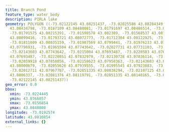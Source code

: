 ```yaml
---
title: Branch Pond
feature_type: water_body
description: PIRLA lake
geometry: POLYGON ((-73.02122145 43.08251437, -73.02025586 43.08284349, -73.01883965
  43.08434798, -73.0187109 43.08488081, -73.01791697 43.08486514, -73.01757365 43.08336066,
  -73.01701575 43.08215391, -73.01598578 43.082389, -73.01568537 43.08151135, -73.01650076
  43.08099416, -73.01703721 43.08072773, -73.01712304 43.08122925, -73.01776677 43.08097849,
  -73.01811009 43.08035159, -73.01907569 43.0799441, -73.01976233 43.07886268, -73.01991253
  43.07796931, -73.01965504 43.07743642, -73.02027731 43.07731103, -73.02083521 43.07749911,
  -73.02143603 43.07743642, -73.0215004 43.07693487, -73.0220583 43.07660572, -73.02244454
  43.07693487, -73.02220851 43.07832979, -73.02130728 43.07836114, -73.02057772 43.07831412,
  -73.02059918 43.07858056, -73.02158623 43.07958363, -73.02143603 43.08000679, -73.02107125
  43.08000679, -73.02055626 43.07939555, -73.01995545 43.07923883, -73.01971942 43.07934854,
  -73.02012711 43.07967767, -73.02051335 43.08038294, -73.02107125 43.08032025, -73.02119999
  43.0806337, -73.02081376 43.08119791, -73.02051335 43.08140165, -73.02062064 43.08209123,
  -73.02122145 43.08251437))
geo_error: 0.0
bbox:
  xmin: -73.0224445
  ymin: 43.0766057
  xmax: -73.0156854
  ymax: 43.0848808
longitude: -73.0192574
latitude: 43.0810854
external_links: {}
---
```

